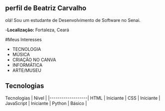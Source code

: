 ## perfil de Beatriz Carvalho 

olá! Sou um estudante de Desenvolvimento de Software no Senai.

-**Localização:** Fortaleza, Ceará

#Meus Interesses
- TECNOLOGIA
- MÚSICA
- CRIAÇÃO NO CANVA
- INFORMÁTICA
- ARTE/MUSEU 

## Tecnologias

Tecnologias | Nível |
|-------------------|
HTML        | Iniciante |
CSS         | Iniciante | 
JavaScript  | Iniciante |
Python      | Básico    |
